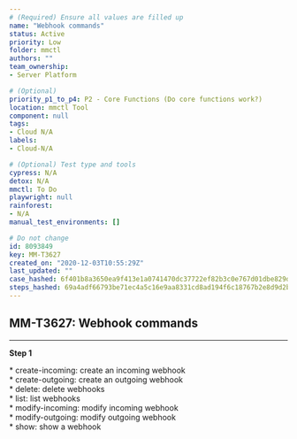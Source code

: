 ```yaml
---
# (Required) Ensure all values are filled up
name: "Webhook commands"
status: Active
priority: Low
folder: mmctl
authors: ""
team_ownership: 
- Server Platform

# (Optional)
priority_p1_to_p4: P2 - Core Functions (Do core functions work?)
location: mmctl Tool
component: null
tags: 
- Cloud N/A
labels: 
- Cloud-N/A

# (Optional) Test type and tools
cypress: N/A
detox: N/A
mmctl: To Do
playwright: null
rainforest: 
- N/A
manual_test_environments: []

# Do not change
id: 8093849
key: MM-T3627
created_on: "2020-12-03T10:55:29Z"
last_updated: ""
case_hashed: 6f401b8a3650ea9f413e1a0741470dc37722ef82b3c0e767d01dbe829dee2cd455a6efeda43fa36c2d6a3eb0a7039f4b
steps_hashed: 69a4adf66793be71ec4a5c16e9aa8331cd8ad194f6c18767b2e8d9d2bb84e9bfaf65aaba2e50e1595469e936a9bd63f6
---
```


<!-- (Auto-generated) Based on frontmatter's "key" and "name" -->

## MM-T3627: Webhook commands

---

**Step 1**

\* create-incoming: create an incoming webhook\
\* create-outgoing: create an outgoing webhook\
\* delete: delete webhooks\
\* list: list webhooks\
\* modify-incoming: modify incoming webhook\
\* modify-outgoing: modify outgoing webhook\
\* show: show a webhook

